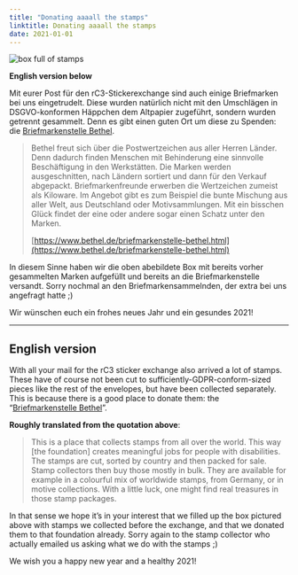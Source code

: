 ```yaml
---
title: "Donating aaaall the stamps"
linktitle: Donating aaaall the stamps
date: 2021-01-01
---
```


![box full of stamps](/images/stamps.jpg)

**English version below**

Mit eurer Post für den rC3-Stickerexchange sind auch einige Briefmarken bei uns eingetrudelt. Diese wurden natürlich nicht mit den Umschlägen in DSGVO-konformen Häppchen dem Altpapier zugeführt, sondern wurden getrennt gesammelt. Denn es gibt einen guten Ort um diese zu Spenden: die [Briefmarkenstelle Bethel](https://www.briefmarken-bethel.de/).

> Bethel freut sich über die Postwertzeichen aus aller Herren Länder. Denn dadurch finden Menschen mit Behinderung eine sinnvolle Beschäftigung in den Werkstätten. Die Marken werden ausgeschnitten, nach Ländern sortiert und dann für den Verkauf abgepackt. Briefmarkenfreunde erwerben die Wertzeichen zumeist als Kiloware. Im Angebot gibt es zum Beispiel die bunte Mischung aus aller Welt, aus Deutschland oder Motivsammlungen. Mit ein bisschen Glück findet der eine oder andere sogar einen Schatz unter den Marken.
> 
> [https://www.bethel.de/briefmarkenstelle-bethel.html](https://www.bethel.de/briefmarkenstelle-bethel.html)

In diesem Sinne haben wir die oben abebildete Box mit bereits vorher gesammelten Marken aufgefüllt und bereits an die Briefmarkenstelle versandt. Sorry nochmal an den Briefmarkensammelnden, der extra bei uns angefragt hatte ;)

Wir wünschen euch ein frohes neues Jahr und ein gesundes 2021!

---

## English version

With all your mail for the rC3 sticker exchange also arrived a lot of stamps. These have of course not been cut to sufficiently-GDPR-conform-sized pieces like the rest of the envelopes, but have been collected separately. This is because there is a good place to donate them: the “[Briefmarkenstelle Bethel](https://www.briefmarken-bethel.de/)”.

**Roughly translated from the quotation above**:  
> This is a place that collects stamps from all over the world. This way [the foundation] creates meaningful jobs for people with disabilities. The stamps are cut, sorted by country and then packed for sale. Stamp collectors then buy those mostly in bulk. They are available for example in a colourful mix of worldwide stamps, from Germany, or in motive collections. With a little luck, one might find real treasures in those stamp packages.

In that sense we hope it’s in your interest that we filled up the box pictured above with stamps we collected before the exchange, and that we donated them to that foundation already. Sorry again to the stamp collector who actually emailed us asking what we do with the stamps ;)

We wish you a happy new year and a healthy 2021!
